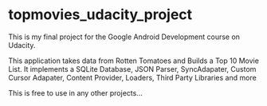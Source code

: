 # topmovies_udacity_project
This is my final project for the Google Android Development course on Udacity.

This application takes data from Rotten Tomatoes and Builds a Top 10 Movie List. It implements a SQLite Database, JSON Parser, SyncAdapater, Custom Cursor Adapater, Content Provider, Loaders, Third Party Libraries and more

This is free to use in any other projects... 
